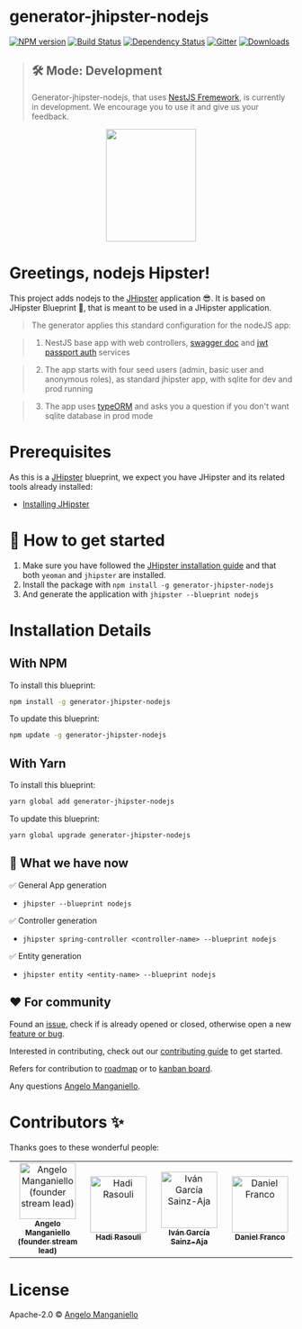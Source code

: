# generator-jhipster-nodejs
[![NPM version][npm-image]][npm-url] [![Build Status][travis-image]][travis-url] [![Dependency Status][daviddm-image]][daviddm-url] [![Gitter](https://badges.gitter.im/generator-jhipster-nodejs/community.svg)](https://gitter.im/generator-jhipster-nodejs/community?utm_source=badge&utm_medium=badge&utm_campaign=pr-badge) [![Downloads][npmcharts-image]][npmcharts-url]

> ## 🛠 Mode: Development
>
> Generator-jhipster-nodejs, that uses [NestJS Fremework](https://nestjs.com/), is currently in development. We encourage you to use it and give us your feedback.

<div align="center">
	<a href="https://github.com/jhipster/generator-jhipster-nodejs">
		<img width="160" height="200" src="https://github.com/jhipster/generator-jhipster-nodejs/blob/master/logo-nhipster.png">
	</a>
</div>


# Greetings, nodejs Hipster!

This project adds nodejs to the [JHipster](https://www.jhipster.tech/) application 😎. It is based on JHipster Blueprint 🔵, that is meant to be used in a JHipster application.

> The generator applies this standard configuration for the nodeJS app:

> 1. NestJS base app with web controllers, [swagger doc](https://github.com/nestjs/swagger) and [jwt passport auth](https://github.com/nestjs/passport) services

> 2. The app starts with four seed users (admin, basic user and anonymous roles), as standard jhipster app, with sqlite for dev and prod running

> 3. The app uses [typeORM](https://github.com/nestjs/typeorm) and asks you a question if you don't want sqlite database in prod mode


# Prerequisites

As this is a [JHipster](https://www.jhipster.tech/) blueprint, we expect you have JHipster and its related tools already installed:

- [Installing JHipster](https://www.jhipster.tech/installation/)

# 🚀 How to get started

1. Make sure you have followed the [JHipster installation guide](https://www.jhipster.tech/installation) and that both `yeoman` and `jhipster` are installed.
2. Install the package with `npm install -g generator-jhipster-nodejs`
3. And generate the application with `jhipster --blueprint nodejs`


# Installation Details

## With NPM

To install this blueprint:

```bash
npm install -g generator-jhipster-nodejs
```

To update this blueprint:

```bash
npm update -g generator-jhipster-nodejs
```

## With Yarn

To install this blueprint:

```bash
yarn global add generator-jhipster-nodejs
```

To update this blueprint:

```bash
yarn global upgrade generator-jhipster-nodejs
```

## 🚦 What we have now

✅ General App generation 
   - `jhipster --blueprint nodejs`

✅ Controller generation
   - `jhipster spring-controller <controller-name> --blueprint nodejs`
  
✅ Entity generation
   - `jhipster entity <entity-name> --blueprint nodejs`

## ❤️ For community

Found an [issue](https://github.com/jhipster/generator-jhipster-nodejs/issues), check if is already opened or closed, otherwise open a new [feature or bug](https://github.com/jhipster/generator-jhipster-nodejs/issues/new/choose).

Interested in contributing, check out our [contributing guide](https://github.com/jhipster/generator-jhipster-nodejs/blob/master/CONTRIBUTING.md) to get started.

Refers for contribution to [roadmap](https://github.com/jhipster/generator-jhipster-nodejs/blob/master/ROADMAP.md) or to [kanban board](https://github.com/jhipster/generator-jhipster-nodejs/projects/1?fullscreen=true).

Any questions [Angelo Manganiello](mailto:angelo.mang@libero.it).


# Contributors ✨

Thanks goes to these wonderful people:

<table><tr><td align="center"><a href="https://github.com/amanganiello90"><img src="https://avatars3.githubusercontent.com/u/20536757?s=400&v=4" width="100px;" alt="Angelo Manganiello (founder stream lead)"/><br/><sub><b>Angelo Manganiello</b><br/><b>(founder stream lead)</b></sub></a></td><td align="center"><a href="https://github.com/hadirsa"><img src="https://avatars2.githubusercontent.com/u/3942854?s=400&v=4" width="100px;" alt="Hadi Rasouli"/><br /><sub><b>Hadi Rasouli</b></sub></a></td><td align="center"><a href="https://github.com/ivangsa"><img src="https://avatars1.githubusercontent.com/u/1246876?s=400&v=4" width="100px;" alt="Iván García Sainz-Aja"/><br /><sub><b>Iván García Sainz-Aja</b></sub></a></td><td align="center"><a href="https://github.com/DanielFran"><img src="https://avatars1.githubusercontent.com/u/3706415?s=400&v=4" width="100px;" alt="Daniel Franco"/><br /><sub><b>Daniel Franco</b></sub></a></td></tr></table>


# License

Apache-2.0 © [Angelo Manganiello](https://github.com/amanganiello90)


[npm-image]: https://img.shields.io/npm/v/generator-jhipster-nodejs.svg
[npm-url]: https://npmjs.org/package/generator-jhipster-nodejs
[travis-image]: https://travis-ci.com/jhipster/generator-jhipster-nodejs.svg?branch=master
[travis-url]: https://travis-ci.com/jhipster/generator-jhipster-nodejs
[daviddm-image]: https://david-dm.org/jhipster/generator-jhipster-nodejs.svg?theme=shields.io
[daviddm-url]: https://david-dm.org/jhipster/generator-jhipster-nodejs
[npmcharts-image]: https://img.shields.io/npm/dm/generator-jhipster-nodejs.svg?label=Downloads&style=flat
[npmcharts-url]: https://npmcharts.com/compare/generator-jhipster-nodejs
